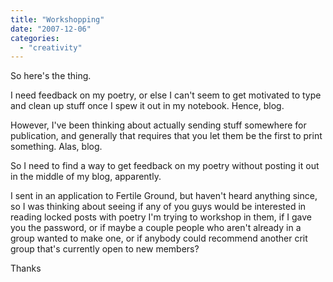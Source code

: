 ```yaml
---
title: "Workshopping"
date: "2007-12-06"
categories: 
  - "creativity"
---
```


So here's the thing.

I need feedback on my poetry, or else I can't seem to get motivated to type and clean up stuff once I spew it out in my notebook. Hence, blog.

However, I've been thinking about actually sending stuff somewhere for publication, and generally that requires that you let them be the first to print something. Alas, blog.

So I need to find a way to get feedback on my poetry without posting it out in the middle of my blog, apparently.

I sent in an application to Fertile Ground, but haven't heard anything since, so I was thinking about seeing if any of you guys would be interested in reading locked posts with poetry I'm trying to workshop in them, if I gave you the password, or if maybe a couple people who aren't already in a group wanted to make one, or if anybody could recommend another crit group that's currently open to new members?

Thanks
